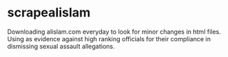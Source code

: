 # scrapealislam
Downloading alislam.com everyday to look for minor changes in html files. Using as evidence against high ranking officials for their compliance in dismissing sexual assault allegations.
